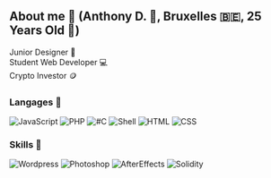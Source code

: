 ## About me :dart:  (Anthony D. :cowboy_hat_face:, Bruxelles :belgium:, 25 Years Old :birthday:) 


Junior Designer :art:  
Student Web Developer :computer:  
Crypto Investor :coin:	
### Langages :beginner:  

![JavaScript](https://img.shields.io/badge/JavaScript-Beginner-drakgreen)
![PHP](https://img.shields.io/badge/PHP-Intermediate-orange)
![#C](https://img.shields.io/badge/%23C-Intermediate-orange)
![Shell](https://img.shields.io/badge/Shell-Advanced-blue)
![HTML](https://img.shields.io/badge/HTML-Advanced-blue)
![CSS](https://img.shields.io/badge/CSS-Advanced-blue)





### Skills :diamond_shape_with_a_dot_inside:

![Wordpress](https://img.shields.io/badge/Wordpress-Pro-red)
![Photoshop](https://img.shields.io/badge/Photoshop-Pro-red)
![AfterEffects](https://img.shields.io/badge/AfterEffects-Expert-ff69b4)
![Solidity](https://img.shields.io/badge/Solidity(Ethereum)-Advanced-blue)
